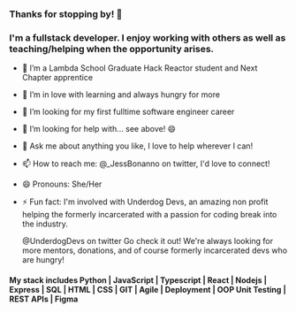 ### Thanks for stopping by! 👋
### I'm a fullstack developer. I enjoy working with others as well as teaching/helping when the opportunity arises.

- 🔭 I’m a Lambda School Graduate Hack Reactor student and Next Chapter apprentice
- 🌱 I’m in love with learning and always hungry for more
- 👯 I’m looking for my first fulltime software engineer career
- 🤔 I’m looking for help with... see above! 😄
- 💬 Ask me about anything you like, I love to help wherever I can!
- 📫 How to reach me: @_JessBonanno on twitter, I'd love to connect!
- 😄 Pronouns: She/Her
- ⚡ Fun fact: I'm involved with Underdog Devs, an amazing non profit helping the formerly incarcerated with a passion for coding break into the industry.

   @UnderdogDevs on twitter Go check it out! We're always looking for more mentors, donations, and of course formerly incarcerated devs who are hungry!

#### My stack includes Python | JavaScript | Typescript | React |  Nodejs | Express |  SQL | HTML | CSS | GIT | Agile | Deployment | OOP  Unit Testing | REST APIs | Figma

